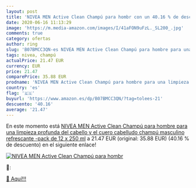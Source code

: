 ```yaml
---
layout: post
title: 'NIVEA MEN Active Clean Champú para hombr con un 40.16 % de descuento'
date: 2020-06-16 11:13:29
image: 'https://m.media-amazon.com/images/I/41aFON9uFzL._SL200_.jpg'
comments: true
category: ofertas
author: ring
slug: 'B07BMCC3QN-es NIVEA MEN Active Clean Champú para hombre para una...'
tags: nivea, champú
actualPrice: 21.47 EUR
currency: EUR
price: 21.47
comparePrice: 35.88 EUR
prodname: 'NIVEA MEN Active Clean Champú para hombre para una limpieza profunda del cabello y el cuero cabelludo  champú masculino refrescante -pack de 12 x 250 ml'
country: 'es'
flag: '🇪🇸'
buyurl: 'https://www.amazon.es/dp/B07BMCC3QN/?tag=tolees-21'
descuento: '40.16'
average: '21.47'
---
```


En este momento está [NIVEA MEN Active Clean Champú para hombre para una limpieza profunda del cabello y el cuero cabelludo  champú masculino refrescante -pack de 12 x 250 ml](https://www.amazon.es/dp/B07BMCC3QN/?tag=tolees-21) a 21.47 EUR (original: 35.88 EUR) (40.16 %  de descuento) en el siguiente enlace!

[![NIVEA MEN Active Clean Champú para hombr](https://m.media-amazon.com/images/I/41aFON9uFzL._SL200_.jpg)](https://www.amazon.es/dp/B07BMCC3QN/?tag=tolees-21)

🔎:


[🛒 Aquí!!!](https://www.amazon.es/dp/B07BMCC3QN/?tag=tolees-21)
